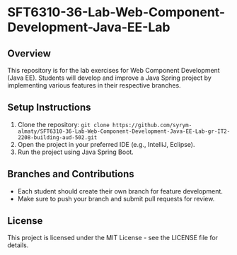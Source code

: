 # SFT6310-36-Lab-Web-Component-Development-Java-EE-Lab
## Overview
This repository is for the lab exercises for Web Component Development (Java EE). Students will develop and improve a Java Spring project by implementing various features in their respective branches.

## Setup Instructions
1. Clone the repository: `git clone https://github.com/syrym-almaty/SFT6310-36-Lab-Web-Component-Development-Java-EE-Lab-gr-IT2-2208-building-aud-502.git`
2. Open the project in your preferred IDE (e.g., IntelliJ, Eclipse).
3. Run the project using Java Spring Boot.

## Branches and Contributions
- Each student should create their own branch for feature development.
- Make sure to push your branch and submit pull requests for review.

## License
This project is licensed under the MIT License - see the LICENSE file for details.

